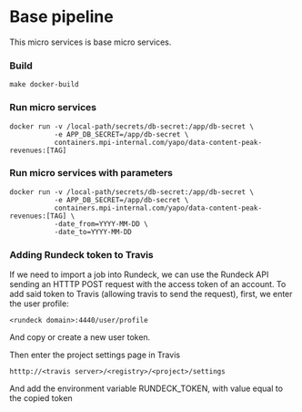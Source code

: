 # Base pipeline 

This micro services is base micro services. 

### Build
```
make docker-build
```

### Run micro services
```
docker run -v /local-path/secrets/db-secret:/app/db-secret \
           -e APP_DB_SECRET=/app/db-secret \
           containers.mpi-internal.com/yapo/data-content-peak-revenues:[TAG]
```

### Run micro services with parameters

```
docker run -v /local-path/secrets/db-secret:/app/db-secret \
           -e APP_DB_SECRET=/app/db-secret \
           containers.mpi-internal.com/yapo/data-content-peak-revenues:[TAG] \
           -date_from=YYYY-MM-DD \
           -date_to=YYYY-MM-DD
```

### Adding Rundeck token to Travis

If we need to import a job into Rundeck, we can use the Rundeck API
sending an HTTTP POST request with the access token of an account.
To add said token to Travis (allowing travis to send the request),
first, we enter the user profile:
```
<rundeck domain>:4440/user/profile
```
And copy or create a new user token.

Then enter the project settings page in Travis
```
htttp://<travis server>/<registry>/<project>/settings
```
And add the environment variable RUNDECK_TOKEN, with value equal
to the copied token